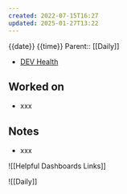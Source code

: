 ```yaml
---
created: 2022-07-15T16:27
updated: 2025-01-27T13:22
---
```

{{date}} {{time}}
Parent:: [[Daily]] 

- [DEV Health](https://health-configdev.mixtelematics.com/public/mapshow.htm?id=2001&mapid=1A35514B-E08F-4B7C-90B8-CD1774AE8CA3)

## Worked on

- xxx

## Notes

- xxx

![[Helpful Dashboards Links]]

![[Daily]]
